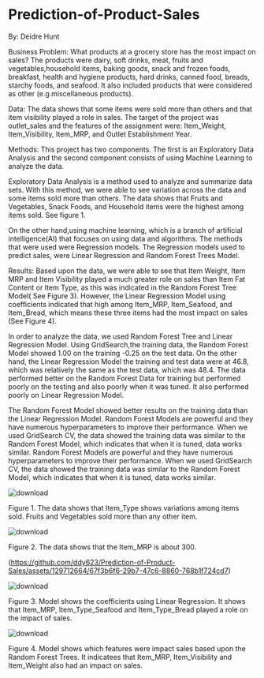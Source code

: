 # Prediction-of-Product-Sales

By: Deidre Hunt

Business Problem:
What products at a grocery store has the most impact on sales? The products were dairy, soft drinks, meat, fruits and vegetables,household items, baking goods, snack and frozen foods, breakfast, health and hygiene products, hard drinks, canned food, breads, starchy foods, and seafood. It also included products that were considered as other (e.g.miscellaneous products).

Data:
The data shows that some items were sold more than others and that item visibility played a role in sales.  The target of the project was outlet_sales and the features of the assignment were: Item_Weight, Item_Visibility, Item_MRP, and Outlet Establishment Year.  

Methods:
This project has two components. The first is an Exploratory Data Analysis and the second component consists of using Machine Learning to analyze the data.  

Exploratory Data Analysis is a method used to analyze and summarize data sets. With this method, we were able to see variation across the data and some items sold more than others.  The data shows that Fruits and Vegetables, Snack Foods, and Household items were the highest among items sold. See figure 1.

 On the other hand,using machine learning, which is a branch of artificial intelligence(AI) that focuses on using data and algorithms. The methods that were used were Regression models.  The Regression models used to predict sales,  were Linear Regression and Random Forest Trees Model.

Results:
Based upon the data, we were able to see that Item Weight, Item MRP and Item Visibility played a much greater role on sales than Item Fat Content or Item Type, as this was indicated in the Random Forest Tree Model( See Figure 3). However, the Linear Regression Model using coefficients indicated that high among Item_MRP, Item_Seafood, and Item_Bread, which means these three items had the most impact on sales (See Figure 4). 


In order to analyze the data, we used Random Forest Tree  and Linear Regression Model.   Using GridSearch,the training data, the Random Forest Model showed 1.00 on the training -0.25 on the test data.  On the other hand, the Linear Regression Model the training and test data were at 46.8, which was relatively the same as the test data, which was 48.4.  The data performed better on the Random Forest Data for training but performed poorly on the testing and also poorly when it was tuned. It also performed poorly on Linear Regression Model.  

The Random Forest Model showed better results on the training data than the Linear Regression Model. Random Forest Models are powerful and they have numerous hyperparameters to improve their performance. When we used GridSearch CV, the data showed the training data was similar to the Random Forest Model, which indicates that when it is tuned, data works similar.
Random Forest Models are powerful and they have numerous hyperparameters to improve their performance. When we used GridSearch CV, the data showed the training data was similar to the Random Forest Model, which indicates that when it is tuned, data works similar.


![download](https://github.com/ddy623/Prediction-of-Product-Sales/assets/129712664/1a3bf351-0562-4e17-ba19-a4eeec5816cd)


Figure 1. The data shows that Item_Type shows variations among items sold. Fruits and Vegetables sold more than any other item.



![download](https://github.com/ddy623/Prediction-of-Product-Sales/assets/129712664/a8f7edf6-4598-4335-8f05-c32b5b23d7fd)



Figure 2. The data shows that the Item_MRP is about 300.

(https://github.com/ddy623/Prediction-of-Product-Sales/assets/129712664/67f3b6f6-29b7-47c6-8860-768b1f724cd7)



![download](https://github.com/ddy623/Prediction-of-Product-Sales/assets/129712664/0af870b4-9981-4f94-8b1b-0793af788bfc)



Figure 3. Model shows the coefficients using Linear Regression. It shows that Item_MRP, Item_Type_Seafood and Item_Type_Bread played a role on the impact of sales.

                      


![download](https://github.com/ddy623/Prediction-of-Product-Sales/assets/129712664/7a73b990-a4f2-432e-b80f-a415a5a287c0)


Figure 4. Model shows which features were impact sales based upon the Random Forest Trees.  It indicatees that Item_MRP, Item_Visibility and Item_Weight also had an impact on sales.

